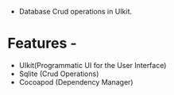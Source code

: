 - Database Crud operations in UIkit.
#
# Features -
 - UIkit(Programmatic UI for the User Interface)
 - Sqlite (Crud Operations)
 - Cocoapod (Dependency Manager)
##

